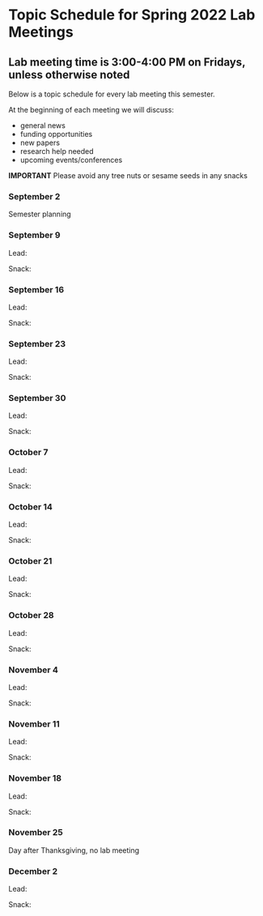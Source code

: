 # Topic Schedule for Spring 2022 Lab Meetings
## Lab meeting time is 3:00-4:00 PM on Fridays, unless otherwise noted
Below is a topic schedule for every lab meeting this semester.

At the beginning of each meeting we will discuss:
- general news
- funding opportunities
- new papers
- research help needed
- upcoming events/conferences

**IMPORTANT**
Please avoid any tree nuts or sesame seeds in any snacks


### September 2

Semester planning

### September 9

Lead:

Snack:

### September 16

Lead:

Snack:

### September 23

Lead:

Snack:

### September 30

Lead:

Snack:

### October 7

Lead:

Snack:

### October 14

Lead:

Snack:

### October 21

Lead:

Snack:

### October 28

Lead:

Snack:

### November 4

Lead:

Snack:

### November 11

Lead:

Snack:

### November 18

Lead:

Snack:

### November 25

Day after Thanksgiving, no lab meeting

### December 2

Lead:

Snack:
